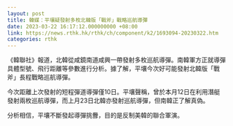 ```yaml
---
layout: post
title: 韓媒：平壤疑發射多枚北韓版「戰斧」戰略巡航導彈
date: 2023-03-22 16:17:12.000000000 +08:00
link: https://news.rthk.hk/rthk/ch/component/k2/1693094-20230322.htm
categories: rthk
---
```


《韓聯社》報道，北韓從咸鏡南道咸興一帶發射多枚巡航導彈。南韓軍方正就導彈具體型號、飛行距離等參數進行分析。據了解，平壤今次好可能發射北韓版「戰斧」長程戰略巡航導彈。

今次距離上次發射的短程彈道導彈僅10日。平壤聲稱，曾於本月12日在利用潛艇發射兩枚巡航導彈，而上月23日北韓亦發射巡航導彈，但南韓正了解真偽。

分析相信，平壤不斷發起導彈挑釁，目的是反制美韓的聯合軍演。
